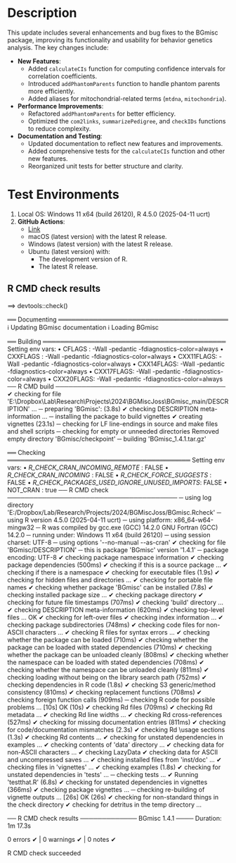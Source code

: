 
# Description

This update includes several enhancements and bug fixes to the BGmisc package, improving its functionality and usability for behavior genetics analysis. The key changes include:
- **New Features**: 
  - Added `calculateCIs` function for computing confidence intervals for correlation coefficients.
  - Introduced `addPhantomParents` function to handle phantom parents more efficiently.
  - Added aliases for mitochondrial-related terms (`mtdna`, `mitochondria`).
- **Performance Improvements**:
  - Refactored `addPhantomParents` for better efficiency.
  - Optimized the `com2links`, `summarizePedigree`, and `checkIDs` functions to reduce complexity.
- **Documentation and Testing**:
  - Updated documentation to reflect new features and improvements.
  - Added comprehensive tests for the `calculateCIs` function and other new features.
  - Reorganized unit tests for better structure and clarity.


# Test Environments

1. Local OS: Windows 11 x64 (build 26120), R 4.5.0 (2025-04-11 ucrt)
2. **GitHub Actions**:  
    - [Link](https://github.com/R-Computing-Lab/BGmisc/actions/runs/15336728239)
    - macOS (latest version) with the latest R release.
    - Windows (latest version) with the latest R release.
    - Ubuntu (latest version) with:
        - The development version of R.
        - The latest R release.

        
## R CMD check results

==> devtools::check()

══ Documenting ═══════════════════════════════════════
ℹ Updating BGmisc documentation
ℹ Loading BGmisc

══ Building ══════════════════════════════════════════
Setting env vars:
• CFLAGS    : -Wall -pedantic -fdiagnostics-color=always
• CXXFLAGS  : -Wall -pedantic -fdiagnostics-color=always
• CXX11FLAGS: -Wall -pedantic -fdiagnostics-color=always
• CXX14FLAGS: -Wall -pedantic -fdiagnostics-color=always
• CXX17FLAGS: -Wall -pedantic -fdiagnostics-color=always
• CXX20FLAGS: -Wall -pedantic -fdiagnostics-color=always
── R CMD build ───────────────────────────────────────
✔  checking for file 'E:\Dropbox\Lab\Research\Projects\2024\BGMiscJoss\BGmisc_main/DESCRIPTION' ...
─  preparing 'BGmisc': (3.8s)
✔  checking DESCRIPTION meta-information ...
─  installing the package to build vignettes
✔  creating vignettes (23.1s)
─  checking for LF line-endings in source and make files and shell scripts
─  checking for empty or unneeded directories
   Removed empty directory 'BGmisc/checkpoint'
─  building 'BGmisc_1.4.1.tar.gz'
   
══ Checking ══════════════════════════════════════════
Setting env vars:
• _R_CHECK_CRAN_INCOMING_REMOTE_               : FALSE
• _R_CHECK_CRAN_INCOMING_                      : FALSE
• _R_CHECK_FORCE_SUGGESTS_                     : FALSE
• _R_CHECK_PACKAGES_USED_IGNORE_UNUSED_IMPORTS_: FALSE
• NOT_CRAN                                     : true
── R CMD check ───────────────────────────────────────
─  using log directory 'E:/Dropbox/Lab/Research/Projects/2024/BGMiscJoss/BGmisc.Rcheck'
─  using R version 4.5.0 (2025-04-11 ucrt)
─  using platform: x86_64-w64-mingw32
─  R was compiled by
       gcc.exe (GCC) 14.2.0
       GNU Fortran (GCC) 14.2.0
─  running under: Windows 11 x64 (build 26120)
─  using session charset: UTF-8
─  using options '--no-manual --as-cran'
✔  checking for file 'BGmisc/DESCRIPTION'
─  this is package 'BGmisc' version '1.4.1'
─  package encoding: UTF-8
✔  checking package namespace information
✔  checking package dependencies (500ms)
✔  checking if this is a source package ...
✔  checking if there is a namespace
✔  checking for executable files (1.9s)
✔  checking for hidden files and directories ...
✔  checking for portable file names
✔  checking whether package 'BGmisc' can be installed (7.8s)
✔  checking installed package size ... 
✔  checking package directory
✔  checking for future file timestamps (707ms)
✔  checking 'build' directory ...
✔  checking DESCRIPTION meta-information (620ms)
✔  checking top-level files ... OK
✔  checking for left-over files
✔  checking index information ...
✔  checking package subdirectories (748ms)
✔  checking code files for non-ASCII characters ... 
✔  checking R files for syntax errors ... 
✔  checking whether the package can be loaded (710ms)
✔  checking whether the package can be loaded with stated dependencies (710ms)
✔  checking whether the package can be unloaded cleanly (808ms)
✔  checking whether the namespace can be loaded with stated dependencies (708ms)
✔  checking whether the namespace can be unloaded cleanly (811ms)
✔  checking loading without being on the library search path (752ms)
✔  checking dependencies in R code (1.8s)
✔  checking S3 generic/method consistency (810ms)
✔  checking replacement functions (708ms)
✔  checking foreign function calls (909ms)
─  checking R code for possible problems ... [10s] OK (10s)
✔  checking Rd files (709ms)
✔  checking Rd metadata ... 
✔  checking Rd line widths ... 
✔  checking Rd cross-references (527ms)
✔  checking for missing documentation entries (811ms)
✔  checking for code/documentation mismatches (2.3s)
✔  checking Rd \usage sections (1.3s)
✔  checking Rd contents ... 
✔  checking for unstated dependencies in examples ... 
✔  checking contents of 'data' directory ...
✔  checking data for non-ASCII characters ... 
✔  checking LazyData
✔  checking data for ASCII and uncompressed saves ... 
✔  checking installed files from 'inst/doc' ... 
✔  checking files in 'vignettes' ... 
✔  checking examples (1.8s)
✔  checking for unstated dependencies in 'tests' ... 
─  checking tests ...
✔  Running 'testthat.R' (6.8s)
✔  checking for unstated dependencies in vignettes (366ms)
✔  checking package vignettes ... 
─  checking re-building of vignette outputs ... [26s] OK (26s)
✔  checking for non-standard things in the check directory
✔  checking for detritus in the temp directory ...

── R CMD check results ───────────── BGmisc 1.4.1 ────
Duration: 1m 17.3s

0 errors ✔ | 0 warnings ✔ | 0 notes ✔

R CMD check succeeded
